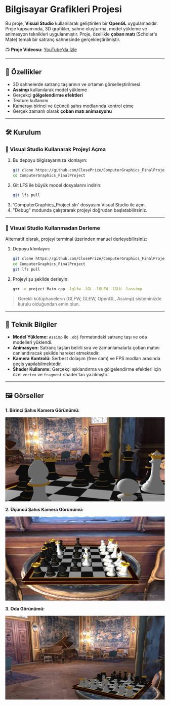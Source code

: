 # Bilgisayar Grafikleri Projesi

Bu proje, **Visual Studio** kullanılarak geliştirilen bir **OpenGL** uygulamasıdır. Proje kapsamında, 3D grafikler, sahne oluşturma, model yükleme ve animasyon teknikleri uygulanmıştır. Proje, özellikle **çoban matı** (Scholar's Mate) temalı bir satranç sahnesinde gerçekleştirilmiştir.

📺 **Proje Videosu:** [YouTube'da İzle](https://youtu.be/Jppn0Wltxt8)

---

## 🚀 Özellikler

- 3D sahnelerde satranç taşlarının ve ortamın görselleştirilmesi  
- **Assimp** kullanılarak model yükleme  
- Gerçekçi **gölgelendirme efektleri**  
- Texture kullanımı  
- Kamerayı birinci ve üçüncü şahıs modlarında kontrol etme  
- Gerçek zamanlı olarak **çoban matı animasyonu**

---

## 🛠️ Kurulum

### 🔷 Visual Studio Kullanarak Projeyi Açma

1. Bu depoyu bilgisayarınıza klonlayın:
   ```bash
   git clone https://github.com/ClosePrize/ComputerGraphics_FinalProject.git
   cd ComputerGraphics_FinalProject
   ```
2. Git LFS ile büyük model dosyalarını indirin:
   ```bash
   git lfs pull
   ```
3. 'ComputerGraphics_Project.sln' dosyasını Visual Studio ile açın.
4. "Debug" modunda çalıştırarak projeyi doğrudan başlatabilirsiniz.

---

### 🔶 Visual Studio Kullanmadan Derleme

Alternatif olarak, projeyi terminal üzerinden manuel derleyebilirsiniz:

1. Depoyu klonlayın:
   ```bash
   git clone https://github.com/ClosePrize/ComputerGraphics_FinalProject.git
   cd ComputerGraphics_FinalProject
   git lfs pull
   ```

2. Projeyi şu şekilde derleyin:
   ```bash
   g++ -o project Main.cpp -lglfw -lGL -lGLEW -lGLU -lassimp
   ```

> Gerekli kütüphanelerin (GLFW, GLEW, OpenGL, Assimp) sisteminizde kurulu olduğundan emin olun.

---

## 📂 Teknik Bilgiler

- **Model Yükleme:** `Assimp` ile `.obj` formatındaki satranç taşı ve oda modelleri yüklendi.
- **Animasyon:** Satranç taşları belirli sıra ve zamanlamalarla çoban matını canlandıracak şekilde hareket etmektedir.
- **Kamera Kontrolü:** Serbest dolaşım (free cam) ve FPS modları arasında geçiş yapılabilmektedir.
- **Shader Kullanımı:** Gerçekçi ışıklandırma ve gölgelendirme efektleri için özel `vertex` ve `fragment` shader’ları yazılmıştır.

---

## 🖼️ Görseller

**1. Birinci Şahıs Kamera Görünümü:**

![First Person View](Images/FirstPersonView.jpg)

**2. Üçüncü Şahıs Kamera Görünümü:**

![Third Person View](Images/ThirdPersonView.jpg)

**3. Oda Görünümü:**

![Room](Images/Room.jpg)

